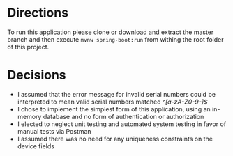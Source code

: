 # Directions
To run this application please clone or download and extract the master branch and then execute `mvnw spring-boot:run` from withing the root folder of this project.

# Decisions
- I assumed that the error message for invalid serial numbers could be interpreted to mean valid serial numbers matched *^[a-zA-Z0-9-]$*
- I chose to implement the simplest form of this application, using an in-memory database and no form of authentication or authorization
- I elected to neglect unit testing and automated system testing in favor of manual tests via Postman
- I assumed there was no need for any uniqueness constraints on the device fields

